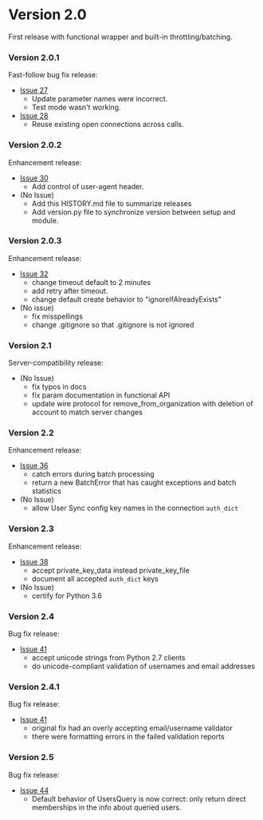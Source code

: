 # Version 2.0

First release with functional wrapper and built-in throttling/batching.

### Version 2.0.1

Fast-follow bug fix release:

* [Issue 27](https://github.com/adobe-apiplatform/umapi-client.py/issues/27)
    * Update parameter names were incorrect.
    * Test mode wasn't working.
* [Issue 28](https://github.com/adobe-apiplatform/umapi-client.py/issues/28)
    * Reuse existing open connections across calls.

### Version 2.0.2

Enhancement release:

* [Issue 30](https://github.com/adobe-apiplatform/umapi-client.py/issues/30)
    * Add control of user-agent header.
* (No Issue)
    * Add this HISTORY.md file to summarize releases
    * Add version.py file to synchronize version between setup and module.

### Version 2.0.3

Enhancement release:

* [Issue 32](https://github.com/adobe-apiplatform/umapi-client.py/issues/32)
    * change timeout default to 2 minutes
    * add retry after timeout.
    * change default create behavior to "ignoreIfAlreadyExists"
* (No issue)
    * fix misspellings
    * change .gitignore so that .gitignore is not ignored

### Version 2.1

Server-compatibility release:

* (No Issue)
    * fix typos in docs
    * fix param documentation in functional API
    * update wire protocol for remove_from_organization with deletion of account to match server changes

### Version 2.2

Enhancement release:

* [Issue 36](https://github.com/adobe-apiplatform/umapi-client.py/issues/36)
    * catch errors during batch processing
    * return a new BatchError that has caught exceptions and batch statistics
* (No Issue)
    * allow User Sync config key names in the connection `auth_dict`

### Version 2.3

Enhancement release:

* [Issue 38](https://github.com/adobe-apiplatform/umapi-client.py/issues/38)
    * accept private_key_data instead private_key_file
    * document all accepted `auth_dict` keys
* (No Issue)
    * certify for Python 3.6

### Version 2.4

Bug fix release:

* [Issue 41](https://github.com/adobe-apiplatform/umapi-client.py/issues/41)
    * accept unicode strings from Python 2.7 clients
    * do unicode-compliant validation of usernames and email addresses

### Version 2.4.1

Bug fix release:

* [Issue 41](https://github.com/adobe-apiplatform/umapi-client.py/issues/41)
    * original fix had an overly accepting email/username validator
    * there were formatting errors in the failed validation reports

### Version 2.5

Bug fix release:

* [Issue 44](https://github.com/adobe-apiplatform/umapi-client.py/issues/44)
    * Default behavior of UsersQuery is now correct: only return direct memberships in the info about queried users.
